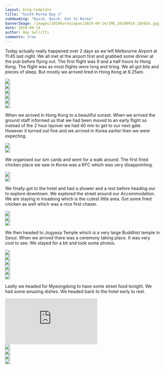 ```yaml
---
layout: blog-template
title: "South Korea Day 1"
subHeading: "Quick, Quick. Get to Korea"
bannerImage: /images/2019koreajapan/2019-09-14/IMG_20190914_185654.jpg_compressed.JPEG
date: 2019-09-14
author: Amy Sellitti
comments: true
---
```


Today actually really happened over 2 days as we left Melbourne Airport at 11:45 last night. We all met at the airport first and grabbed some dinner at the pub before flying out. The first flight was 9 and a half hours to Hong Kong. The flight was as most flights were long and tiring. We all got bits and pieces of sleep. But mostly we arrived tired in Hong Kong at 6.25am. 

<div class="center-image"><img src="/images/2019koreajapan/2019-09-14/IMG_20190913_210559.jpg_compressed.JPEG" /></div>
<div class="center-image"><img src="/images/2019koreajapan/2019-09-14/IMG_20190913_211238.jpg_compressed.JPEG" /></div>
<div class="center-image"><img src="/images/2019koreajapan/2019-09-14/IMG_20190914_002905.jpg_compressed.JPEG" /></div>
<div class="center-image"><img src="/images/2019koreajapan/2019-09-14/IMG_20190913_213538.jpg_compressed.JPEG" /></div>
<div class="center-image"><img src="/images/2019koreajapan/2019-09-14/IMG_0121.jpg_compressed.JPEG" /></div>
<div class="center-image"><img src="/images/2019koreajapan/2019-09-14/IMG_20190913_233754.jpg_compressed.JPEG" /></div>

When we arrived in Hong Kong to a beautiful sunset. When we arrived the ground staff informed us that we had been moved to an early flight so instead of the 2 hour layover we had 40 min to get to our next gate. However it turned out fine and we arrived in Korea earlier then we were expecting.

<div class="center-image"><img src="/images/2019koreajapan/2019-09-14/IMG_20190914_080330.jpg_compressed.JPEG" /></div>
<div class="center-image"><img src="/images/2019koreajapan/2019-09-14/IMG_20190914_080519.jpg_compressed.JPEG" /></div>

We organised our sim cards and went for a walk around. The first fried chicken place we saw in Korea was a KFC which was very disappointing. 

<div class="center-image"><img src="/images/2019koreajapan/2019-09-14/IMG_20190914_141506.jpg_compressed.JPEG" /></div>
<div class="center-image"><img src="/images/2019koreajapan/2019-09-14/IMG_20190914_144326.jpg_compressed.JPEG" /></div>

We finally got to the hotel and had a shower and a rest before heading our to  explore downtown. We explored the street around our Accommodation. We are staying in Insadong which is the cutest little area. Got some fried chicken as well which was a nice first chaser. 

<div class="center-image"><img src="/images/2019koreajapan/2019-09-14/IMG_20190914_171931.jpg_compressed.JPEG" /></div>
<div class="center-image"><img src="/images/2019koreajapan/2019-09-14/IMG_0127.jpg_compressed.JPEG" /></div>
<div class="center-image"><img src="/images/2019koreajapan/2019-09-14/IMG_0130.jpg_compressed.JPEG" /></div>

We then headed to Jogyesa Temple which is a very large Buddhist  temple in Seoul. When we arrived there was a ceremony taking place. It was very cool to see. We stayed for a bit and took some photos. 

<div class="center-image"><img src="/images/2019koreajapan/2019-09-14/IMG_0135.jpg_compressed.JPEG" /></div>
<div class="center-image"><img src="/images/2019koreajapan/2019-09-14/IMG_0138.jpg_compressed.JPEG" /></div>
<div class="center-image"><img src="/images/2019koreajapan/2019-09-14/IMG_0136.jpg_compressed.JPEG" /></div>
<div class="center-image"><img src="/images/2019koreajapan/2019-09-14/IMG_0139.jpg_compressed.JPEG" /></div>
<div class="center-image"><img src="/images/2019koreajapan/2019-09-14/IMG_0142.jpg_compressed.JPEG" /></div>
<div class="center-image"><img src="/images/2019koreajapan/2019-09-14/IMG_0141.jpg_compressed.JPEG" /></div>

Lastly we headed for Myeongdong to have some street food tonight. We had some amazing dishes.  We headed back to the hotel early to rest. 
<div class="center-video"><iframe src="https://www.youtube.com/embed/0adkiWRXBjU" frameborder="0" allow="accelerometer; autoplay; encrypted-media; gyroscope; picture-in-picture" allowfullscreen></iframe></div>

<div class="center-image"><img src="/images/2019koreajapan/2019-09-14/IMG_0157.jpg_compressed.JPEG" /></div>
<div class="center-image"><img src="/images/2019koreajapan/2019-09-14/IMG_0163.jpg_compressed.JPEG" /></div>
<div class="center-image"><img src="/images/2019koreajapan/2019-09-14/IMG_0165.jpg_compressed.JPEG" /></div>
<div class="center-image"><img src="/images/2019koreajapan/2019-09-14/IMG_20190914_200102.jpg_compressed.JPEG" /></div>
